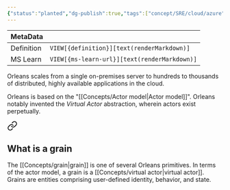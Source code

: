 ```yaml
---
{"status":"planted","dg-publish":true,"tags":["concept/SRE/cloud/azure"],"creation_date":"2024-05-05 01:13","definition":"Orleans is a cross-platform framework for building robust, scalable distributed applications.","ms-learn-url":"https://learn.microsoft.com/en-us/dotnet/orleans/","url":"undefined","permalink":"/concepts/orleans/","dgPassFrontmatter":true}
---
```



| MetaData   |                                              |
| ---------- | -------------------------------------------- |
| Definition | `VIEW[{definition}][text(renderMarkdown)]`   |
| MS Learn   | `VIEW[{ms-learn-url}][text(renderMarkdown)]` |
Orleans scales from a single on-premises server to hundreds to thousands of distributed, highly available applications in the cloud.

Orleans is based on the "[[Concepts/Actor model\|Actor model]]".
Orleans notably invented the _Virtual Actor_ abstraction, wherein actors exist perpetually.


<div class="transclusion internal-embed is-loaded"><a class="markdown-embed-link" href="/concepts/grain/#what-is-a-grain" aria-label="Open link"><svg xmlns="http://www.w3.org/2000/svg" width="24" height="24" viewBox="0 0 24 24" fill="none" stroke="currentColor" stroke-width="2" stroke-linecap="round" stroke-linejoin="round" class="svg-icon lucide-link"><path d="M10 13a5 5 0 0 0 7.54.54l3-3a5 5 0 0 0-7.07-7.07l-1.72 1.71"></path><path d="M14 11a5 5 0 0 0-7.54-.54l-3 3a5 5 0 0 0 7.07 7.07l1.71-1.71"></path></svg></a><div class="markdown-embed">



## What is a grain

The [[Concepts/grain\|grain]] is one of several Orleans primitives.
In terms of the actor model, a grain is a [[Concepts/virtual actor\|virtual actor]].
Grains are entities comprising user-defined identity, behavior, and state.

</div></div>


